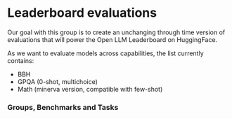 # Leaderboard evaluations
Our goal with this group is to create an unchanging through time version of evaluations that will power the Open LLM Leaderboard on HuggingFace.

As we want to evaluate models across capabilities, the list currently contains:
- BBH
- GPQA (0-shot, multichoice)
- Math (minerva version, compatible with few-shot)

### Groups, Benchmarks and Tasks

